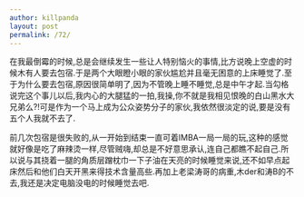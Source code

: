 ```yaml
---
author: killpanda
layout: post
permalink: /72/
---
```

在我最倒霉的时候,总是会继续发生一些让人特别恼火的事情,比方说晚上空虚的时候木有人要去包宿.于是两个大眼瞪小眼的家伙尴尬并且毫无困意的上床睡觉了.至于为什么要去包宿,原因很简单明了,因为不管晚上睡不睡觉,总是中午才起.当勾格说完这个事儿以后,我内心的大腿猛的一拍,我操,你不就是我相见恨晚的白山黑水大兄弟么?!可是作为一个马上成为公众姿势分子的家伙,我依然很淡定的说,要是没有五个人我就不去了.

前几次包宿是很失败的,从一开始到结束一直可着IMBA一局一局的玩,这种的感觉就好像是吃了麻辣烫一样,尽管贼嗨,却总是不好意思承认,连自己都瞧不起自己.所以说与其挠着一腿的角质层蹭枕巾一下子油在天亮的时候睡觉来说,还不如早点起床然后和他们白天开黑来得技术含量高些.再加上老梁涛哥的病重,木der和涛B的不去,我还是决定电脑没电的时候睡觉去吧.
